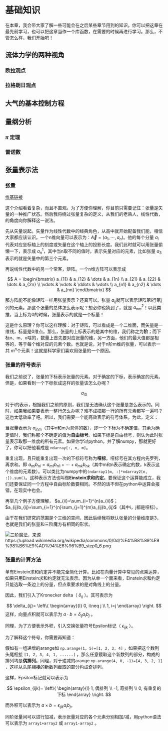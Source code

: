 # 基础知识
在本章，我会带大家了解一些可能会在之后某些章节用到的知识。你可以把这章在最先前学习，也可以把这章当作一个库函数，在需要的时候再进行学习。那么，不管怎么样，我们开始吧！

## 流体力学的两种视角
### 欧拉观点

### 拉格朗日观点

## 大气的基本控制方程

## 量纲分析

### $\pi$ 定理

### 雷诺数

## 张量表示法

### 张量
[维基链接](https://zh.wikipedia.org/wiki/%E5%BC%B5%E9%87%8F)

这个介绍看着复杂，而且不直观。为了方便你理解，你目前只需要记住：张量是矢量的一种推广状态。然后我将绕过张量复杂的定义，从我们的老熟人，线性代数，的角度向你解释这一说法。

先从矢量说起。矢量作为线性代数中的经典角色，从高中就开始配备我们能，相信大家都应该认识。一个n维向量可以表示为：$\vec A=(a_1, \cdots, a_n)$。他的每个分量 $a_i$代表对应坐标轴上的刻度或矢量在这个轴上的投影长度。我们此时就可以用张量偷懒一下，表示成 $a_n^1$，其中当n取不同的值时，表示矢量对应的元素，比如张量 $a_3$表示的就是矢量中的第三个元素。

再说线性代数中的另一个常客，矩阵。一个n维方阵可以表示成

$$
A = \begin{bmatrix}
a_{11} & a_{12} & \dots & a_{1n} \\
a_{21} & a_{22} & \dots & a_{2n} \\
\vdots & \vdots & \ddots & \vdots \\
a_{n1} & a_{n2} & \dots & a_{nn}
\end{bmatrix}
$$

那方阵能不能像矩阵一样用张量表示？还真可以。张量 $a_{ij}$就可以表示矩阵第i行第j列的元素。那这个张量的总体怎么表示呢？想必你也猜到了，就是 $a_{nm}^2$！以此类推，当上标为0的时候，张量表示的就是一个标量！

这是什么原理？你可以这样理解：对于矩阵，可以看成是一个二维面，而矢量是一维线，标量是0维点。那么，张量的上标表示的是其中的维，我们称之为**阶**；而下标n、m、o啥的，数量上首先要对应张量的维，另一方面，他们的最大值都是相等的，等于每个维对应的元素个数。也就是说，对于n阶m维的张量，可以表示一共 $m^n$个元素！这就是科学家们喜欢用张量的一个原因。

### 张量的符号表示
我们之前说了，张量的下标表示张量的元素。对于确定的下标，表示确定的元素。但是，如果看到一个下标张成这样的张量该怎么办呢？

$$ 
a_{i3}
$$

对于i的表示，根据我们之前的原则，我们是无法确认这个张量是怎么表示的。同时，如果我如果要表示一整行怎么办呢？难不成把那一行的所有元素都写一遍吗？这也太低效率了吧。所以，我们需要一个能高效表示的符号体系。为此，定义：

当张量表示为 $a_{inm}$（其中n和m为具体的数），即一个下标为不确定值，其余为确定值时，我们称那个不确定的值为**自由标号**。如果下标是自由标号，则认为此时张量表示取那一维度的所有元素。如果你学过python，并了解numpy，那就更好了，你可以把他看成是 `ndarray[:, n, m]`。

重复出现，且只能重复出现一次的下标符号称为**哑标**。哑标号在其方程内先罗列，再求和。即 $a_{mi}b_{ni}=a_{m1}b_{n1}+\cdots+a_{mk}b_{nk}$（其中m和n表示确定的数，k表示这个维度的元素数）。可以类比为numpy中的`(ndarray1[m, :]*ndarray2[n, :]).sum()`。这种表示方法也叫做**Einstein求和约定**。要保证这个运算能成立，我们还要保证同一个方程中自由标阶数要相同。不然的话不但在python中运算会报错，在现实中也会。

再举几个例子方便理解， $a_{ii}=\sum_{i=1}^{n}a_{ii}$； $a_{ij}b_{ij}=\sum_{i=1}^{n}\sum_{j=1}^{m}a_{ij}b_{ij}$（其中i，j都是哑标）。

由于在我们研究的范围是个三维的空间，因此后续我将默认张量的分量维度是3，也就是我们的张量和三阶魔方有相同的形状。

![三阶魔法，来源https://upload.wikimedia.org/wikipedia/commons/0/0d/%E4%B8%89%E9%98%B6%E9%AD%94%E6%96%B9_step0_6.png](https://upload.wikimedia.org/wikipedia/commons/0/0d/%E4%B8%89%E9%98%B6%E9%AD%94%E6%96%B9_step0_6.png)

### 张量的计算方法
单有Einstein求和约定并不能完全简化计算。比如在向量计算中常见的点乘运算，如果只用Einstein求和约定就无法表示。因为从单一个面来看，Einstein求和约定只能选取一条边上的分量，但点乘要求的是对角线上的分量。

因此，我们引入了Kronecker delta（ $\delta_{ij}$ ）。其可表示为

$$
\delta_{ij}=
\left\{
\begin{array}{l}
0, i\neq j \\
1, i=j
\end{array}
\right.
$$
这样，向量点积就可以表示为 $a\cdot b=\delta_{ij}a_{i}b_{j}$ 。

同理，为了方便表示外积，引入交换张量符号Epsilon标记（ $\epsilon_{ijk}$ ）。

为了解释这个符号，你需要再知道：

假如有一组递增的arange如 `np.arange(1, 5)=[1, 2, 3, 4]` ，如果把这个数列头尾相接 `[1, 2, 3, 4, 1, ......]` ，那么任意截取这个新数列的部分，构成的排列均是**偶排列**。同理，对于递减的arange `np.arange(4, 0, -1)=[4, 3, 2, 1]` ，这样从头尾相接的新数列截取的部分构成奇排列。

这样，Epsilon标记就可以表示为

$$
\epsilon_{ijk}=
\left\{
\begin{array}{l}
1, 偶排列 \\
-1, 奇排列 \\
0, 有重复的下标
\end{array}
\right.
$$

而外积可以表示为 $a\times b=\epsilon_{ijk}a_ib_j$。

同阶张量间可以进行加减，表示张量对应的各个元素分别相加/减，用python语法可以表示为 `array1+array2` 或 `array1-array2` 。




